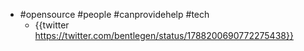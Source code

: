 - #opensource #people #canprovidehelp #tech
	- {{twitter https://twitter.com/bentlegen/status/1788200690772275438}}